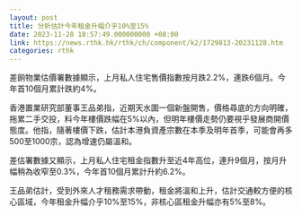 ```yaml
---
layout: post
title: 分析估計今年租金升幅介乎10%至15%
date: 2023-11-28 18:57:49.000000000 +08:00
link: https://news.rthk.hk/rthk/ch/component/k2/1729813-20231128.htm
categories: rthk
---
```


差餉物業估價署數據顯示，上月私人住宅售價指數按月跌2.2%，連跌6個月。今年首10個月累計跌約4%。

香港置業研究部董事王品弟指，近期天水圍一個新盤開售，價格尋底的方向明確，拖累二手交投，料今年樓價跌幅在5%以內，但明年樓價走勢仍要視乎發展商開價態度。他指，隨著樓價下跌，估計本港負資產宗數在本季及明年首季，可能會再多500至1000宗，認為增速仍屬溫和。

差估署數據又顯示，上月私人住宅租金指數升至近4年高位，連升9個月，按月升幅稍為收窄至0.3%，今年首10個月累計升約6.2%。

王品弟估計，受到外來人才租務需求帶動，租金將溫和上升，估計交通較方便的核心區域，今年租金升幅介乎10%至15%，非核心區租金升幅亦有5%至8%。

